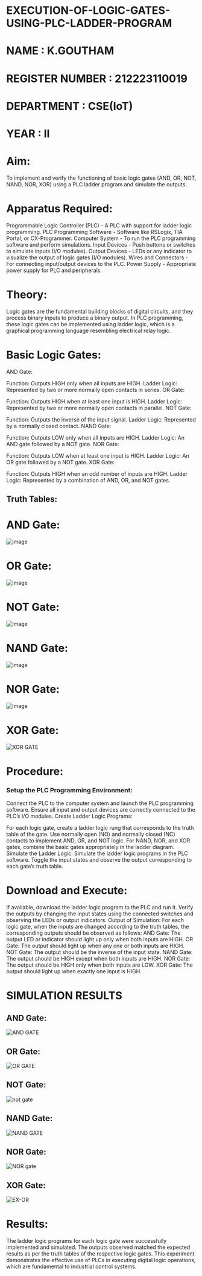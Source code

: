 # EXECUTION-OF-LOGIC-GATES-USING-PLC-LADDER-PROGRAM


 # NAME : K.GOUTHAM
 # REGISTER NUMBER : 212223110019
 # DEPARTMENT : CSE(IoT)
 # YEAR : II

 
# Aim:
To implement and verify the functioning of basic logic gates (AND, OR, NOT, NAND, NOR, XOR) using a PLC ladder program and simulate the outputs.

# Apparatus Required:
Programmable Logic Controller (PLC) - A PLC with support for ladder logic programming.
PLC Programming Software - Software like RSLogix, TIA Portal, or CX-Programmer.
Computer System - To run the PLC programming software and perform simulations.
Input Devices - Push buttons or switches to simulate inputs (I/O modules).
Output Devices - LEDs or any indicator to visualize the output of logic gates (I/O modules).
Wires and Connectors - For connecting input/output devices to the PLC.
Power Supply - Appropriate power supply for PLC and peripherals.


# Theory:
Logic gates are the fundamental building blocks of digital circuits, and they process binary inputs to produce a binary output. In PLC programming, these logic gates can be implemented using ladder logic, which is a graphical programming language resembling electrical relay logic.

# Basic Logic Gates:
AND Gate:

Function: Outputs HIGH only when all inputs are HIGH.
Ladder Logic: Represented by two or more normally open contacts in series.
OR Gate:

Function: Outputs HIGH when at least one input is HIGH.
Ladder Logic: Represented by two or more normally open contacts in parallel.
NOT Gate:

Function: Outputs the inverse of the input signal.
Ladder Logic: Represented by a normally closed contact.
NAND Gate:

Function: Outputs LOW only when all inputs are HIGH.
Ladder Logic: An AND gate followed by a NOT gate.
NOR Gate:

Function: Outputs LOW when at least one input is HIGH.
Ladder Logic: An OR gate followed by a NOT gate.
XOR Gate:

Function: Outputs HIGH when an odd number of inputs are HIGH.
Ladder Logic: Represented by a combination of AND, OR, and NOT gates.
## Truth Tables:
 # AND Gate:
 ![image](https://github.com/user-attachments/assets/7c3502d7-4006-43e1-a307-ddbed31344d4)

 # OR Gate:

![image](https://github.com/user-attachments/assets/73a69bdf-e226-47fd-8206-b7dce9f3ab46)

# NOT Gate:
 ![image](https://github.com/user-attachments/assets/841b173e-3ccb-45f0-a5bb-2e218be01850)

# NAND Gate:
 ![image](https://github.com/user-attachments/assets/c36a7f21-5cb2-4d37-a51b-0f6f122460a9)

# NOR Gate:
![image](https://github.com/user-attachments/assets/779d2e7d-f65f-4092-98cc-ffb576afa162)

# XOR Gate:
![XOR GATE](https://github.com/user-attachments/assets/243db161-88e1-4b0a-bddc-efeb7646d467)

# Procedure:
### Setup the PLC Programming Environment:

Connect the PLC to the computer system and launch the PLC programming software.
Ensure all input and output devices are correctly connected to the PLC’s I/O modules.
Create Ladder Logic Programs:

For each logic gate, create a ladder logic rung that corresponds to the truth table of the gate.
Use normally open (NO) and normally closed (NC) contacts to implement AND, OR, and NOT logic.
For NAND, NOR, and XOR gates, combine the basic gates appropriately in the ladder diagram.
Simulate the Ladder Logic:
Simulate the ladder logic programs in the PLC software.
Toggle the input states and observe the output corresponding to each gate’s truth table.
# Download and Execute:

If available, download the ladder logic program to the PLC and run it.
Verify the outputs by changing the input states using the connected switches and observing the LEDs or output indicators.
Output of Simulation:
For each logic gate, when the inputs are changed according to the truth tables, the corresponding outputs should be observed as follows:
AND Gate: The output LED or indicator should light up only when both inputs are HIGH.
OR Gate: The output should light up when any one or both inputs are HIGH.
NOT Gate: The output should be the inverse of the input state.
NAND Gate: The output should be HIGH except when both inputs are HIGH.
NOR Gate: The output should be HIGH only when both inputs are LOW.
XOR Gate: The output should light up when exactly one input is HIGH.


# SIMULATION RESULTS 
## AND Gate:
![AND GATE](https://github.com/user-attachments/assets/9073bd3a-a207-4e68-bb86-dfce420e25b3)

## OR Gate:
![OR GATE](https://github.com/user-attachments/assets/5c8045c6-386a-4b70-9045-833f1a2a7ed8)

## NOT Gate:
![not gate](https://github.com/user-attachments/assets/418315f9-33b9-451e-8885-bc4bfa1352e1)

## NAND Gate:
![NAND  GATE](https://github.com/user-attachments/assets/ec0595a4-e196-43f7-9863-9f93d7d52f48)

## NOR Gate:
![NOR gate](https://github.com/user-attachments/assets/9fe942a7-4127-4f48-9836-efab4508c7c9)

## XOR Gate:
![EX-OR](https://github.com/user-attachments/assets/070af061-46fd-4530-a81d-4b092b5fa4a0)


# Results:
The ladder logic programs for each logic gate were successfully implemented and simulated.
The outputs observed matched the expected results as per the truth tables of the respective logic gates.
This experiment demonstrates the effective use of PLCs in executing digital logic operations, which are fundamental to industrial control systems.
